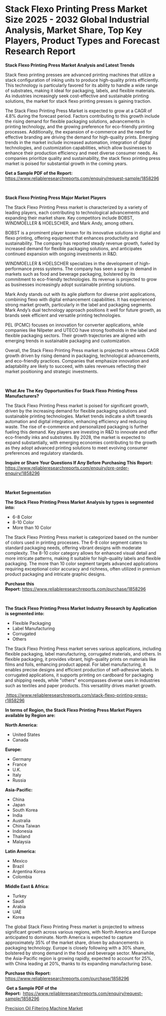 <p><h1>Stack Flexo Printing Press Market Size 2025 - 2032 Global Industrial Analysis, Market Share, Top Key Players, Product Types and Forecast Research Report</h1></p><p><strong>Stack Flexo Printing Press Market Analysis and Latest Trends</strong></p>
<p><p>Stack flexo printing presses are advanced printing machines that utilize a stack configuration of inking units to produce high-quality prints efficiently. This technology is particularly favored for its ability to handle a wide range of substrates, making it ideal for packaging, labels, and flexible materials. As industries increasingly seek cost-effective and sustainable printing solutions, the market for stack flexo printing presses is gaining traction.</p><p>The Stack Flexo Printing Press Market is expected to grow at a CAGR of 4.8% during the forecast period. Factors contributing to this growth include the rising demand for flexible packaging solutions, advancements in printing technology, and the growing preference for eco-friendly printing processes. Additionally, the expansion of e-commerce and the need for effective branding are driving the demand for high-quality prints. Emerging trends in the market include increased automation, integration of digital technologies, and customization capabilities, which allow businesses to enhance their production efficiency and meet diverse consumer needs. As companies prioritize quality and sustainability, the stack flexo printing press market is poised for substantial growth in the coming years.</p></p>
<p><strong>Get a Sample PDF of the Report:&nbsp;</strong> <a href="https://www.reliableresearchreports.com/enquiry/request-sample/1858296?utm_campaign=3020&utm_medium=2&utm_source=Github&utm_content=ia&utm_term=12042025&utm_id=stack-flexo-printing-press">https://www.reliableresearchreports.com/enquiry/request-sample/1858296</a></p>
<p>&nbsp;</p>
<p><strong>Stack Flexo Printing Press Major Market Players</strong></p>
<p><p>The Stack Flexo Printing Press market is characterized by a variety of leading players, each contributing to technological advancements and expanding their market share. Key competitors include BOBST, WINDMOELLER & HOELSCHER, and Mark Andy, among others. </p><p>BOBST is a prominent player known for its innovative solutions in digital and flexo printing, offering equipment that enhances productivity and sustainability. The company has reported steady revenue growth, fueled by increased demand for flexible packaging solutions, and anticipates continued expansion with ongoing investments in R&D.</p><p>WINDMOELLER & HOELSCHER specializes in the development of high-performance press systems. The company has seen a surge in demand in markets such as food and beverage packaging, bolstered by its commitment to eco-friendly technologies. Its revenue is projected to grow as businesses increasingly adopt sustainable printing solutions.</p><p>Mark Andy stands out with its agile platform for diverse print applications, combining flexo with digital enhancement capabilities. It has experienced strong market growth, particularly in the label and packaging segments. Mark Andy’s dual technology approach positions it well for future growth, as brands seek efficient and versatile printing technologies.</p><p>PEL (PCMC) focuses on innovation for converter applications, while companies like Nilpeter and UTECO have strong footholds in the label and flexible packaging sectors. Their growth trajectories are aligned with emerging trends in sustainable packaging and customization.</p><p>Overall, the Stack Flexo Printing Press market is projected to witness CAGR growth driven by rising demand in packaging, technological advancements, and eco-friendly practices. Companies that emphasize innovation and adaptability are likely to succeed, with sales revenues reflecting their market positioning and strategic investments.</p></p>
<p>&nbsp;</p>
<p><strong>What Are The Key Opportunities For Stack Flexo Printing Press Manufacturers?</strong></p>
<p><p>The Stack Flexo Printing Press market is poised for significant growth, driven by the increasing demand for flexible packaging solutions and sustainable printing technologies. Market trends indicate a shift towards automation and digital integration, enhancing efficiency and reducing waste. The rise of e-commerce and personalized packaging is further fueling this demand. Key players are investing in R&D to innovate and offer eco-friendly inks and substrates. By 2028, the market is expected to expand substantially, with emerging economies contributing to the growth as they adopt advanced printing solutions to meet evolving consumer preferences and regulatory standards.</p></p>
<p><strong>Inquire or Share Your Questions If Any Before Purchasing This Report:</strong> <a href="https://www.reliableresearchreports.com/enquiry/pre-order-enquiry/1858296?utm_campaign=3020&utm_medium=2&utm_source=Github&utm_content=ia&utm_term=12042025&utm_id=stack-flexo-printing-press">https://www.reliableresearchreports.com/enquiry/pre-order-enquiry/1858296</a></p>
<p>&nbsp;</p>
<p><strong>Market Segmentation</strong></p>
<p><strong>The Stack Flexo Printing Press Market Analysis by types is segmented into:</strong></p>
<p><ul><li>6-8 Color</li><li>8-10 Color</li><li>More than 10 Color</li></ul></p>
<p><p>The Stack Flexo Printing Press market is categorized based on the number of colors used in printing processes. The 6-8 color segment caters to standard packaging needs, offering vibrant designs with moderate complexity. The 8-10 color category allows for enhanced visual detail and more intricate patterns, making it suitable for high-quality labels and flexible packaging. The more than 10 color segment targets advanced applications requiring exceptional color accuracy and richness, often utilized in premium product packaging and intricate graphic designs.</p></p>
<p><strong>Purchase this Report:&nbsp;</strong><a href="https://www.reliableresearchreports.com/purchase/1858296?utm_campaign=3020&utm_medium=2&utm_source=Github&utm_content=ia&utm_term=12042025&utm_id=stack-flexo-printing-press">https://www.reliableresearchreports.com/purchase/1858296</a></p>
<p>&nbsp;</p>
<p><strong>The Stack Flexo Printing Press Market Industry Research by Application is segmented into:</strong></p>
<p><ul><li>Flexible Packaging</li><li>Label Manufacturing</li><li>Corrugated</li><li>Others</li></ul></p>
<p><p>The Stack Flexo Printing Press market serves various applications, including flexible packaging, label manufacturing, corrugated materials, and others. In flexible packaging, it provides vibrant, high-quality prints on materials like films and foils, enhancing product appeal. For label manufacturing, it enables precise designs and efficient production of self-adhesive labels. In corrugated applications, it supports printing on cardboard for packaging and shipping needs, while "others" encompasses diverse uses in industries such as textiles and paper products. This versatility drives market growth.</p></p>
<p><a href="https://www.reliableresearchreports.com/stack-flexo-printing-press-r1858296?utm_campaign=3020&utm_medium=2&utm_source=Github&utm_content=ia&utm_term=12042025&utm_id=stack-flexo-printing-press">&nbsp;https://www.reliableresearchreports.com/stack-flexo-printing-press-r1858296</a></p>
<p><strong>In terms of Region, the Stack Flexo Printing Press Market Players available by Region are:</strong></p>
<p>
    <p> <strong> North America: </strong>
        <ul>
            <li>United States</li>
            <li>Canada</li>
        </ul>
        </p> 
    <p> <strong> Europe: </strong>
        <ul>
            <li>Germany</li>
            <li>France</li>
            <li>U.K.</li>
            <li>Italy</li>
            <li>Russia</li>
        </ul>
        </p> 
    <p> <strong> Asia-Pacific: </strong>
        <ul>
            <li>China</li>
            <li>Japan</li>
            <li>South Korea</li>
            <li>India</li>
            <li>Australia</li>
            <li>China Taiwan</li>
            <li>Indonesia</li>
            <li>Thailand</li>
            <li>Malaysia</li>
        </ul>
        </p> 
    <p> <strong> Latin America: </strong>
        <ul>
            <li>Mexico</li>
            <li>Brazil</li>
            <li>Argentina Korea</li>
            <li>Colombia</li>
        </ul>
        </p> 
    <p> <strong> Middle East & Africa: </strong>
        <ul>
            <li>Turkey</li>
            <li>Saudi</li>
            <li>Arabia</li>
            <li>UAE</li>
            <li>Korea</li>
        </ul>
    </p>
    </p>
<p><p>The global Stack Flexo Printing Press market is projected to witness significant growth across various regions, with North America and Europe anticipated to dominate. North America is expected to capture approximately 35% of the market share, driven by advancements in packaging technology. Europe is closely following with a 30% share, bolstered by strong demand in the food and beverage sector. Meanwhile, the Asia-Pacific region is growing rapidly, expected to account for 25%, with China leading at 20%, thanks to its expanding manufacturing base.</p></p>
<p><strong>Purchase this Report: </strong><a href="https://www.reliableresearchreports.com/purchase/1858296?utm_campaign=3020&utm_medium=2&utm_source=Github&utm_content=ia&utm_term=12042025&utm_id=stack-flexo-printing-press">https://www.reliableresearchreports.com/purchase/1858296</a></p>
<p>&nbsp;<strong>Get a Sample PDF of the Report:&nbsp;&nbsp;</strong><a href="https://www.reliableresearchreports.com/enquiry/request-sample/1858296?utm_campaign=3020&utm_medium=2&utm_source=Github&utm_content=ia&utm_term=12042025&utm_id=stack-flexo-printing-press">https://www.reliableresearchreports.com/enquiry/request-sample/1858296</a></p>
<p><strong></strong></p>
<p><p><a href="https://github.com/hannajuana198484/Market-Research-Report-List-1/blob/main/precision-oil-filtering-machine-market.md?utm_campaign=3020&utm_medium=2&utm_source=Github&utm_content=ia&utm_term=12042025&utm_id=stack-flexo-printing-press">Precision Oil Filtering Machine Market</a></p></p>